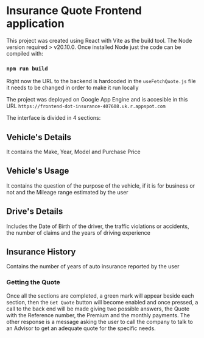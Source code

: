 # Insurance Quote Frontend application

This project was created using React with Vite as the build tool. The Node version required > v20.10.0.
Once installed Node just the code can be compiled with:

### `npm run build`

Right now the URL to the backend is hardcoded in the `useFetchQuote.js` file it needs to be changed in order to make it run locally

The project was deployed on Google App Engine and is accesible in this URL `https://frontend-dot-insurance-407608.uk.r.appspot.com`

The interface is divided in 4 sections:

## Vehicle's Details

It contains the Make, Year, Model and Purchase Price

## Vehicle's Usage

It contains the question of the purpose of the vehicle, if it is for business or not and the Mileage range estimated by the user

## Drive's Details

Includes the Date of Birth of the driver, the traffic violations or accidents, the number of claims and the years of driving experience

## Insurance History

Contains the number of years of auto insurance reported by the user

### Getting the Quote

Once all the sections are completed, a green mark will appear beside each section, then the `Get Quote` button will become enabled and once pressed, a call to the back end will be made
giving two possible answers, the Quote with the Reference number, the Premium and the monthly payments. The other response is a message asking the user to call the company to talk to an
Advisor to get an adequate quote for the specific needs.
